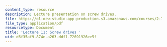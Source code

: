 ```yaml
---
content_type: resource
description: Lecture presentation on screw drives.
file: https://ol-ocw-studio-app-production.s3.amazonaws.com/courses/2-72-elements-of-mechanical-design-spring-2009/d6f35af9874ea263ddf172691926ee5f_MIT2_72s09_lec11.pdf
file_type: application/pdf
resourcetype: Document
title: 'Lecture 11: Screw drives '
uid: d6f35af9-874e-a263-ddf1-72691926ee5f
---
```

